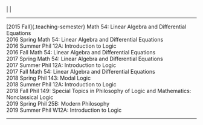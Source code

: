 |
|
-------------                                         ------------------------------------------------------------------
[2015 Fall]{.teaching-semester}                       Math 54: Linear Algebra and Differential Equations                                   
2016 Spring                                           Math 54: Linear Algebra and Differential Equations                                   
2016 Summer                                           Phil 12A: Introduction to Logic                                                      
2016 Fall                                             Math 54: Linear Algebra and Differential Equations                                   
2017 Spring                                           Math 54: Linear Algebra and Differential Equations                                   
2017 Summer                                           Phil 12A: Introduction to Logic                                                      
2017 Fall                                             Math 54: Linear Algebra and Differential Equations                                   
2018 Spring                                           Phil 143: Modal Logic                                                                
2018 Summer                                           Phil 12A: Introduction to Logic                                                      
2018 Fall                                             Phil 149: ​Special Topics in Philosophy of Logic and Mathematics: Nonclassical Logic  
2019 Spring                                           Phil 25B: Modern Philosophy                                                          
2019 Summer                                           Phil W12A: Introduction to Logic                                                     
-------------                                         ------------------------------------------------------------------
